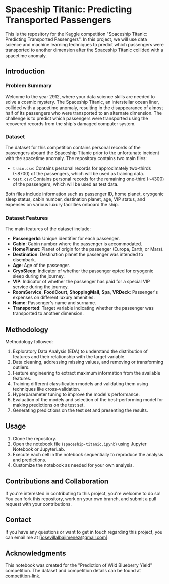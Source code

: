 # Spaceship Titanic: Predicting Transported Passengers

This is the repository for the Kaggle competition "Spaceship Titanic: Predicting Transported Passengers". In this project, we will use data science and machine learning techniques to predict which passengers were transported to another dimension after the Spaceship Titanic collided with a spacetime anomaly.

## Introduction

### Problem Summary

Welcome to the year 2912, where your data science skills are needed to solve a cosmic mystery. The Spaceship Titanic, an interstellar ocean liner, collided with a spacetime anomaly, resulting in the disappearance of almost half of its passengers who were transported to an alternate dimension. The challenge is to predict which passengers were transported using the recovered records from the ship's damaged computer system.

### Dataset

The dataset for this competition contains personal records of the passengers aboard the Spaceship Titanic prior to the unfortunate incident with the spacetime anomaly. The repository contains two main files:

- `train.csv`: Contains personal records for approximately two-thirds (~8700) of the passengers, which will be used as training data.
- `test.csv`: Contains personal records for the remaining one-third (~4300) of the passengers, which will be used as test data.

Both files include information such as passenger ID, home planet, cryogenic sleep status, cabin number, destination planet, age, VIP status, and expenses on various luxury facilities onboard the ship.

### Dataset Features

The main features of the dataset include:

- **PassengerId**: Unique identifier for each passenger.
- **Cabin**: Cabin number where the passenger is accommodated.
- **HomePlanet**: Planet of origin for the passenger (Europa, Earth, or Mars).
- **Destination**: Destination planet the passenger was intended to disembark.
- **Age**: Age of the passenger.
- **CryoSleep**: Indicator of whether the passenger opted for cryogenic sleep during the journey.
- **VIP**: Indicator of whether the passenger has paid for a special VIP service during the journey.
- **RoomService**, **FoodCourt**, **ShoppingMall**, **Spa**, **VRDeck**: Passenger's expenses on different luxury amenities.
- **Name**: Passenger's name and surname.
- **Transported**: Target variable indicating whether the passenger was transported to another dimension.

## Methodology

Methodology followed:

1. Exploratory Data Analysis (EDA) to understand the distribution of features and their relationship with the target variable.
2. Data cleaning, addressing missing values, and removing or transforming outliers.
3. Feature engineering to extract maximum information from the available features.
4. Training different classification models and validating them using techniques like cross-validation.
5. Hyperparameter tuning to improve the model's performance.
6. Evaluation of the models and selection of the best-performing model for making predictions on the test set.
7. Generating predictions on the test set and presenting the results.

## Usage
1. Clone the repository.
2. Open the notebook file (`spaceship-titanic.ipynb`) using Jupyter Notebook or JupyterLab.
3. Execute each cell in the notebook sequentially to reproduce the analysis and predictions.
4. Customize the notebook as needed for your own analysis.

## Contributions and Collaboration

If you're interested in contributing to this project, you're welcome to do so! You can fork this repository, work on your own branch, and submit a pull request with your contributions.

## Contact

If you have any questions or want to get in touch regarding this project, you can email me at [josevillalbajimenez@gmail.com].

## Acknowledgments
This notebook was created for the "Prediction of Wild Blueberry Yield" competition. The dataset and competition details can be found at [competition-link].

[competition-link]: [https://www.example.com](https://www.kaggle.com/competitions/playground-series-s3e14)

